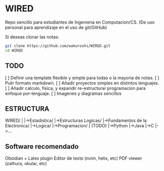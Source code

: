# WIRED
Repo sencillo para estudiantes de Ingenieria en Computacion/CS. (De uso personal para aprendizaje en el uso de git/GitHub)

Si deseas clonar las notas:

```bash
git clone https://github.com/wakuroshi/WIRED.git
cd WIRED
```

## TODO
[ ] Definir una template flexible y simple para todas o la mayoria de notas.
[ ] Pulir formato markdown.
[ ] Añadir proyectos simples en distintos lenguajes.
[ ] Añadir calculo, fisica, y expandir re-estructurar programacion para enfoque por-lenguaje.
[ ] Imagenes y diagramas sencillos

## ESTRUCTURA
WIRED/
|
|->Estadistica/
|->Estructuras Logicas/
|->Fundamentos de la Electronica/
|->Logica/
|->Programacion/
    | (TODO)
    |->Python
    |->Java
    |->C
    |->...

## Software recomendado
Obsidian + Latex plugin 
Editor de texto (nvim, helix, etc)
PDF viewer (zathura, okular, etc)
